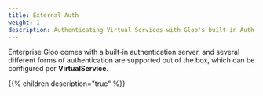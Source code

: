 ```yaml
---
title: External Auth
weight: 1
description: Authenticating Virtual Services with Gloo's built-in Auth server, which supports several types of auth. 	
---
```


Enterprise Gloo comes with a built-in authentication server, and several different forms of authentication are 
supported out of the box, which can be configured per **VirtualService**. 

{{% children description="true" %}}